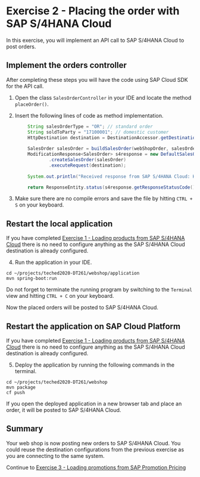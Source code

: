 # Exercise 2 - Placing the order with SAP S/4HANA Cloud

In this exercise, you will implement an API call to SAP S/4HANA Cloud to post orders.

## Implement the orders controller

After completing these steps you will have the code using SAP Cloud SDK for the API call.

1. Open the class `SalesOrderController` in your IDE and locate the method `placeOrder()`.

2.	Insert the following lines of code as method implementation.
```java
		String salesOrderType = "OR"; // standard order
		String soldToParty = "17100001"; // domestic customer
		HttpDestination destination = DestinationAccessor.getDestination("S4HANA").asHttp();
		
		SalesOrder salesOrder = buildSalesOrder(webShopOrder, salesOrderType, soldToParty);
		ModificationResponse<SalesOrder> s4response = new DefaultSalesOrderService()
				.createSalesOrder(salesOrder)
				.executeRequest(destination);
				
		System.out.println("Received response from SAP S/4HANA Cloud: HTTP " + s4response.getResponseStatusCode());

		return ResponseEntity.status(s4response.getResponseStatusCode()).build();
```

3. Make sure there are no compile errors and save the file by hitting `CTRL + S` on your keyboard.


## Restart the local application

If you have completed [Exercise 1 - Loading products from SAP S/4HANA Cloud](../ex1/) there is no need to configure anything as the SAP S/4HANA Cloud destination is already configured.

4. Run the application in your IDE.
```
cd ~/projects/teched2020-DT261/webshop/application
mvn spring-boot:run
```

Do not forget to terminate the running program by switching to the `Terminal` view and hitting `CTRL + C` on your keyboard.

Now the placed orders will be posted to SAP S/4HANA Cloud.


## Restart the application on SAP Cloud Platform

If you have completed [Exercise 1 - Loading products from SAP S/4HANA Cloud](../ex1/) there is no need to configure anything as the SAP S/4HANA Cloud destination is already configured.

5. Deploy the application by running the following commands in the terminal.
```
cd ~/projects/teched2020-DT261/webshop
mvn package
cf push
```

If you open the deployed application in a new browser tab and place an order, it will be posted to SAP S/4HANA Cloud.

## Summary

Your web shop is now posting new orders to SAP S/4HANA Cloud. You could reuse the destination configurations from the previous exercise as you are connecting to the same system.

Continue to [Exercise 3 - Loading promotions from SAP Promotion Pricing](../ex3/README.md)

